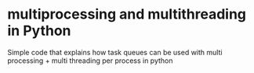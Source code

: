 # multiprocessing and multithreading in Python

Simple code that explains how task queues can be used with multi processing + multi threading per process in python